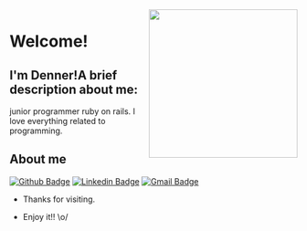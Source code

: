 <img align="right" width="260" height="260" src="https://imgflip.com/gif/45tkmp">
 
# Welcome!
 
## I'm Denner!A brief description about me:
 
junior programmer ruby on rails.
I love everything related to programming. 
## About me 
[![Github Badge](https://img.shields.io/badge/-Github-000?style=flat-square&logo=Github&logoColor=white&link=https://github.com/dennerruby)](https://github.com/dennerruby)
[![Linkedin Badge](https://img.shields.io/badge/-LinkedIn-blue?style=flat-square&logo=Linkedin&logoColor=white&link=https://www.linkedin.com/in/denner-viana-11b62939/)](https://www.linkedin.com/in/denner-viana-11b62939/)
[![Gmail Badge](https://img.shields.io/badge/-Gmail-c14438?style=flat-square&logo=Gmail&logoColor=white&link=mailto:dennersk891@gmail.com)](mailto:dennersk891@gmail.com)
 
- Thanks for visiting. 
 
- Enjoy it!! \o/
